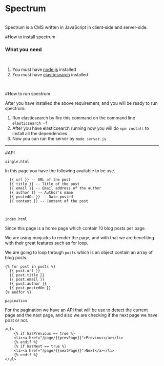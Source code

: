 Spectrum 
========
<br>
Spectrum is a CMS written in JavaScript in client-side and server-side.

#How to install spectrum
<br>

<h3>What you need</h3>
<br>

 1. You must have [node.js][1] installed 
 2. You must have [elasticsearch][2] installed
<br>

#How to run spectrum

After you have installed the above requirement, and you will be ready to run spectrum:

 1. Run elasticsearch by fire this command on the command line `elasticsearch -f`
 2. After you have elasticsearch running now you will do `npm install` to install all the dependencies
 3. Now you can run the server by `node server.js`


----------

#API
<br>

`single.html`

In this page you have the following available to be use.

      {{ url }} -- URL of the post
      {{ title }} -- Title of the post
      {{ email }} -- Email address of the author
      {{ author }} -- Author's name
      {{ postedOn }} -- Date posted
      {{ content }} -- Content of the post


<br>

`index.html`

Since this page is a home page which contain 10 blog posts per page.

We are using nunjucks to render the page, and with that we are benefiting with their great features such as for loop.

We are going to loop through `posts` which is an object contain an array of blog posts

    {% for post in posts %}
      {{ post.url }}
      {{ post.title }}
      {{ post.email }}
      {{ post.author }}
      {{ post.postedOn }}
    {% endfor %}
 
`pagination`

For the pagination we have an API that will be use to detect the current page and the next page, and also we are checking if the next page we have post or not.


    <ul>
        {% if hasPrevious == true %}
        <li><a href="/page/{{prevPage}}">Previous</a></li>
        {% endif %}
        {% if hasNext == true %}
        <li><a href="/page/{{nextPage}}">Next</a></li>
        {% endif %}
    </ul>

  [1]: http://nodejs.org
  [2]: http://elasticsearch.org
